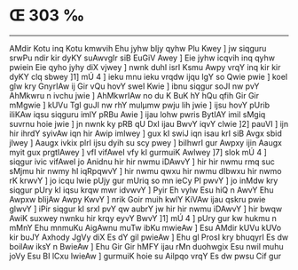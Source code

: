 # Œ 303 ‰
---
AMdir Kotu inq Kotu kmwvih Ehu jyhw bIjy qyhw Plu Kwey ] jw siqguru
srwPu ndir kir dyKY suAwvgIr siB EuGiV Awey ] Eie jyhw icqvih inq
qyhw pwiein Eie qyho jyhy diX vjwey ] nwnk duhI isrI Ksmu Awpy vrqY
inq kir kir dyKY clq sbwey ]1] mÚ 4 ] ieku mnu ieku vrqdw ijqu lgY
so Qwie pwie ] koeI glw kry GnyrIAw ij Gir vQu hovY sweI Kwie ] ibnu
siqgur soJI nw pvY AhMkwru n ivchu jwie ] AhMkwrIAw no du K BuK hY hQu
qfih Gir Gir mMgwie ] kUVu TgI guJI nw rhY mulµmw pwju lih jwie ]
ijsu hovY pUrib iliKAw iqsu siqguru imlY pRBu Awie ] ijau lohw pwris
BytIAY imil sMgiq suvrnu hoie jwie ] jn nwnk ky pRB qU DxI ijau BwvY
iqvY clwie ]2] pauVI ] ijn hir ihrdY syivAw iqn hir Awip imlwey ]
gux kI swiJ iqn isau krI siB Avgx sbid jlwey ] Aaugx ivkix
plrI ijsu dyih su scy pwey ] bilhwrI gur Awpxy ijin Aaugx myit gux
prgtIAwey ] vfI vifAweI vfy kI gurmuiK Awlwey ]7] slok mÚ 4 ]
siqgur ivic vifAweI jo Anidnu hir hir nwmu iDAwvY ] hir hir nwmu
rmq suc sMjmu hir nwmy hI iqRpqwvY ] hir nwmu qwxu hir nwmu dIbwxu hir
nwmo rK krwvY ] jo icqu lwie pUjy gur mUriq so mn ieCy Pl pwvY ] jo inMdw
kry siqgur pUry kI iqsu krqw mwr idvwvY ] Pyir Eh vylw Esu hiQ n AwvY
Ehu Awpxw bIijAw Awpy KwvY ] nrik Goir muih kwlY KiVAw ijau qskru
pwie glwvY ] iPir siqgur kI srxI pvY qw aubrY jw hir hir nwmu iDAwvY
] hir bwqw AwiK suxwey nwnku hir krqy eyvY BwvY ]1] mÚ 4 ] pUry gur kw
hukmu n mMnY Ehu mnmuKu AigAwnu muTw ibKu mwieAw ] Esu AMdir kUVu kUVo
kir buJY Axhody JgVy diX Es dY gil pwieAw ] Ehu gl ProsI kry
bhuqyrI Es dw boilAw iksY n BwieAw ] Ehu Gir Gir hMFY ijau rMn
duohwgix Esu nwil muhu joVy Esu BI lCxu lwieAw ] gurmuiK hoie su Ailpqo
vrqY Es dw pwsu Cif gur
####
